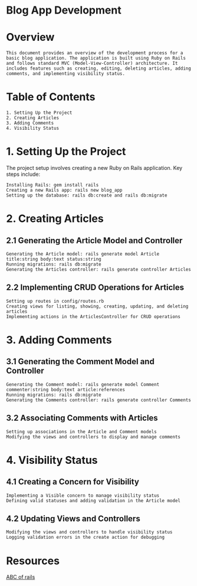 # Blog App Development

# Overview

```This document provides an overview of the development process for a basic blog application. The application is built using Ruby on Rails and follows standard MVC (Model-View-Controller) architecture. It includes features such as creating, editing, deleting articles, adding comments, and implementing visibility status.```

# Table of Contents
```
1. Setting Up the Project
2. Creating Articles
3. Adding Comments
4. Visibility Status

```
# 1. Setting Up the Project
The project setup involves creating a new Ruby on Rails application. Key steps include:
```
Installing Rails: gem install rails
Creating a new Rails app: rails new blog_app
Setting up the database: rails db:create and rails db:migrate

```
# 2. Creating Articles
## 2.1 Generating the Article Model and Controller
```
Generating the Article model: rails generate model Article title:string body:text status:string
Running migrations: rails db:migrate
Generating the Articles controller: rails generate controller Articles
```

## 2.2 Implementing CRUD Operations for Articles
```
Setting up routes in config/routes.rb
Creating views for listing, showing, creating, updating, and deleting articles
Implementing actions in the ArticlesController for CRUD operations
```

# 3. Adding Comments
## 3.1 Generating the Comment Model and Controller

```
Generating the Comment model: rails generate model Comment commenter:string body:text article:references
Running migrations: rails db:migrate
Generating the Comments controller: rails generate controller Comments

```

## 3.2 Associating Comments with Articles
```
Setting up associations in the Article and Comment models
Modifying the views and controllers to display and manage comments
```
# 4. Visibility Status
## 4.1 Creating a Concern for Visibility
```
Implementing a Visible concern to manage visibility status
Defining valid statuses and adding validation in the Article model
```

## 4.2 Updating Views and Controllers
```
Modifying the views and controllers to handle visibility status
Logging validation errors in the create action for debugging

```

# Resources
[ABC of rails](https://guides.rubyonrails.org/)